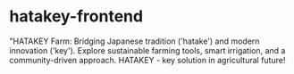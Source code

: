 # hatakey-frontend
"HATAKEY Farm: Bridging Japanese tradition ('hatake') and modern innovation ('key'). Explore sustainable farming tools, smart irrigation, and a community-driven approach. HATAKEY - key solution in agricultural future!
